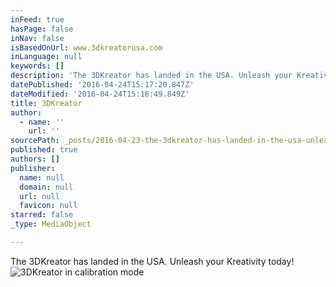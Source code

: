 ```yaml
---
inFeed: true
hasPage: false
inNav: false
isBasedOnUrl: www.3dkreatorusa.com
inLanguage: null
keywords: []
description: 'The 3DKreator has landed in the USA. Unleash your Kreativity today!'
datePublished: '2016-04-24T15:17:20.847Z'
dateModified: '2016-04-24T15:16:49.849Z'
title: 3DKreator
author:
  - name: ''
    url: ''
sourcePath: _posts/2016-04-23-the-3dkreator-has-landed-in-the-usa-unleash-your-kreativity.md
published: true
authors: []
publisher:
  name: null
  domain: null
  url: null
  favicon: null
starred: false
_type: MediaObject

---
```

The 3DKreator has landed in the USA. Unleash your Kreativity today!
![3DKreator in calibration mode](https://the-grid-user-content.s3-us-west-2.amazonaws.com/1bbe39fa-cb91-43ad-8382-9644ce64340b.jpg)